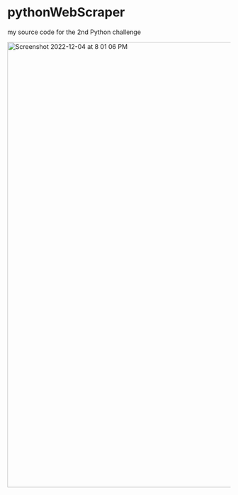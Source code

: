 # pythonWebScraper

my source code for the 2nd Python challenge 


<img width="1005" alt="Screenshot 2022-12-04 at 8 01 06 PM" src="https://user-images.githubusercontent.com/109912475/205512783-7bb8e4f3-35fe-4750-b138-3e0c97d31f29.png">
